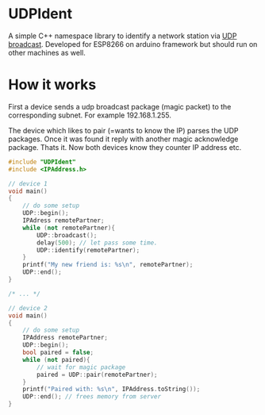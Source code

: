 # UDPIdent
A simple C++ namespace library to identify a network station via [UDP broadcast](https://en.wikipedia.org/wiki/User_Datagram_Protocol).
Developed for ESP8266 on arduino framework but should run on other machines as well. 

# How it works
First a device sends a udp broadcast package (magic packet) to the corresponding subnet. For example 192.168.1.255.

The device which likes to pair (=wants to know the IP) parses the UDP packages. Once it was found it reply with another magic acknowledge package. Thats it. Now both devices know they counter IP address etc.

```C++
#include "UDPIdent"
#include <IPAddress.h>

// device 1
void main()
{
    // do some setup
    UDP::begin();
    IPAdress remotePartner;
    while (not remotePartner){
        UDP::broadcast();
        delay(500); // let pass some time.
        UDP::identify(remotePartner);
    }
    printf("My new friend is: %s\n", remotePartner);
    UDP::end();
}

/* ... */

// device 2
void main()
{   
    // do some setup
    IPAddress remotePartner;
    UDP::begin();
    bool paired = false;
    while (not paired){
        // wait for magic package
        paired = UDP::pair(remotePartner);
    }
    printf("Paired with: %s\n", IPAddress.toString());
    UDP::end(); // frees memory from server
}

```